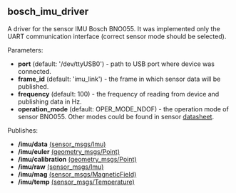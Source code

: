 ## bosch_imu_driver
A driver for the sensor IMU Bosch BNO055. It was implemented only the UART communication interface
(correct sensor mode should be selected).

Parameters:
- **port** (default: '/dev/ttyUSB0') - path to USB port where device was connected.
- **frame_id** (default: 'imu_link') - the frame in which sensor data will be published. 
- **frequency** (default: 100) - the frequency of reading from device and publishing data in Hz.
- **operation_mode** (default: OPER_MODE_NDOF) - the operation mode of sensor BNO055. Other modes could be found in sensor [datasheet](https://www.bosch-sensortec.com/bst/products/all_products/bno055).

Publishes:
- **/imu/data** [(sensor_msgs/Imu)](http://docs.ros.org/api/sensor_msgs/html/msg/Imu.html)
- **/imu/euler** [(geometry_msgs/Point)](https://docs.ros.org/api/geometry_msgs/html/msg/Point.html)
- **/imu/calibration** [(geometry_msgs/Point)](https://docs.ros.org/api/geometry_msgs/html/msg/Point.html)
- **/imu/raw** [(sensor_msgs/Imu)](http://docs.ros.org/api/sensor_msgs/html/msg/Imu.html)
- **/imu/mag** [(sensor_msgs/MagneticField)](http://docs.ros.org/api/sensor_msgs/html/msg/MagneticField.html)
- **/imu/temp** [(sensor_msgs/Temperature)](http://docs.ros.org/api/sensor_msgs/html/msg/Temperature.html)
